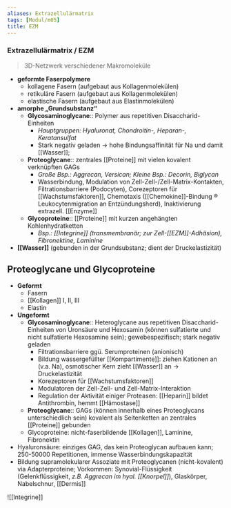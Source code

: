 ```yaml
---
aliases: Extrazellulärmatrix
tags: [Modul/m05]
title: EZM
---
```

### Extrazellulärmatrix / EZM
> 3D-Netzwerk verschiedener Makromoleküle
- **geformte Faserpolymere**
	- kollagene Fasern (aufgebaut aus Kollagenmolekülen)
	- retikuläre Fasern (aufgebaut aus Kollagenmolekülen)
	- elastische Fasern (aufgebaut aus Elastinmolekülen)
- **amorphe „Grundsubstanz“**
	- **Glycosaminoglycane**:: Polymer aus repetitiven Disaccharid-Einheiten
		- *Hauptgruppen: Hyaluronat, Chondroitin-, Heparan-, Keratansulfat*
		- Stark negativ geladen → hohe Bindungsaffinität für Na und damit [[Wasser]];
	- **Proteoglycane**:: zentrales [[Proteine]] mit vielen kovalent verknüpften GAGs
		- *Große* *Bsp.: Aggrecan, Versican; Kleine Bsp.: Decorin, Biglycan*
		- Wasserbindung, Modulation von Zell-Zell-/Zell-Matrix-Kontakten, Filtrationsbarriere (Podocyten), Corezeptoren für [[Wachstumsfaktoren]], Chemotaxis ([[Chemokine]]-Bindung ® Leukocytenmigration an Entzündungsherd), Inaktivierung extrazell. [[Enzyme]]
	- **Glycoproteine**:: [[Proteine]] mit kurzen angehängten Kohlenhydratketten
		- *Bsp.: [[Integrine]] (transmembranär; zur Zell-[[EZM]]-Adhäsion), Fibronektine, Laminine*
- **[[Wasser]]** (gebunden in der Grundsubstanz; dient der Druckelastizität)

## Proteoglycane und Glycoproteine
- **Geformt**
    - Fasern
    - [[Kollagen]] I, II, III
    - Elastin
- **Ungeformt**
    - **Glycosaminoglycane**:: Heteroglycane aus repetitiven Disaccharid-Einheiten von Uronsäure und Hexosamin (können sulfatierte und nicht sulfatierte Hexosamine sein); gewebespezifisch; stark negativ geladen
        - Filtrationsbarriere ggü. Serumproteinen (anionisch)
        - Bildung wassergefüllter [[Kompartimente]]: ziehen Kationen an (v.a. Na), osmotischer Kern zieht [[Wasser]] an -> Druckelastizität
        - Korezeptoren für [[Wachstumsfaktoren]]
        - Modulatoren der Zell-Zell- und Zell-Matrix-Interaktion
        - Regulation der Aktivität einiger Proteasen: [[Heparin]] bildet Antithrombin, hemmt [[Hämostase]]
    - **Proteoglycane**:: GAGs (können innerhalb eines Proteoglycans unterschiedlich sein) kovalent als Seitenketten an zentrales [[Proteine]] gebunden
    - Glycoproteine: nicht-faserbildende [[Kollagen]], Laminine, Fibronektin
- Hyaluronsäure: einziges GAG, das kein Proteoglycan aufbauen kann; 250-50000 Repetitionen, immense Wasserbindungskapazität
- Bildung supramolekularer Assoziate mit Proteoglycanen (nicht-kovalent) via Adapterproteine; Vorkommen: Synovial-Flüssigkeit (Gelenkflüssigkeit, *z.B. Aggrecan im hyal. [[Knorpel]]*), Glaskörper, Nabelschnur, [[Dermis]]

![[Integrine]]